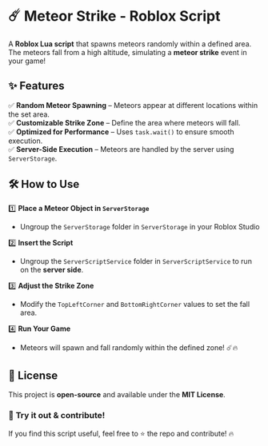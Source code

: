 # ☄️ Meteor Strike - Roblox Script

A **Roblox Lua script** that spawns meteors randomly within a defined area. The meteors fall from a high altitude, simulating a **meteor strike** event in your game!  

## ✨ Features  
✅ **Random Meteor Spawning** – Meteors appear at different locations within the set area.  
✅ **Customizable Strike Zone** – Define the area where meteors will fall.  
✅ **Optimized for Performance** – Uses `task.wait()` to ensure smooth execution.  
✅ **Server-Side Execution** – Meteors are handled by the server using `ServerStorage`.  


## 🛠️ How to Use  

1️⃣ **Place a Meteor Object in `ServerStorage`**  
   - Ungroup the `ServerStorage` folder in `ServerStorage` in your Roblox Studio

2️⃣ **Insert the Script**  
   - Ungroup the `ServerScriptService` folder in `ServerScriptService` to run on the **server side**.  

3️⃣ **Adjust the Strike Zone**  
   - Modify the `TopLeftCorner` and `BottomRightCorner` values to set the fall area.  

4️⃣ **Run Your Game**  
   - Meteors will spawn and fall randomly within the defined zone! ☄️🔥  


## 📄 License  
This project is **open-source** and available under the **MIT License**.  

### 🚀 **Try it out & contribute!**  
If you find this script useful, feel free to ⭐ the repo and contribute! 🔥  

